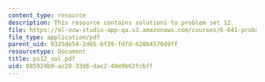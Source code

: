 ```yaml
---
content_type: resource
description: This resource contains solutions to problem set 12.
file: https://ol-ocw-studio-app-qa.s3.amazonaws.com/courses/6-041-probabilistic-systems-analysis-and-applied-probability-spring-2006/885924b9ac2833d6dac249e9b62fcbff_ps12_sol.pdf
file_type: application/pdf
parent_uid: 9325de54-2d65-bf39-fdfd-628b4570d9ff
resourcetype: Document
title: ps12_sol.pdf
uid: 885924b9-ac28-33d6-dac2-49e9b62fcbff
---
```

